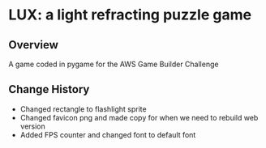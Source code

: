 # LUX: a light refracting puzzle game

## Overview
A game coded in pygame for the AWS Game Builder Challenge

## Change History
- Changed rectangle to flashlight sprite
- Changed favicon png and made copy for when we need to rebuild web version
- Added FPS counter and changed font to default font
